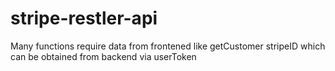 # stripe-restler-api
Many functions require data from frontened like getCustomer stripeID which can be obtained from backend via userToken
